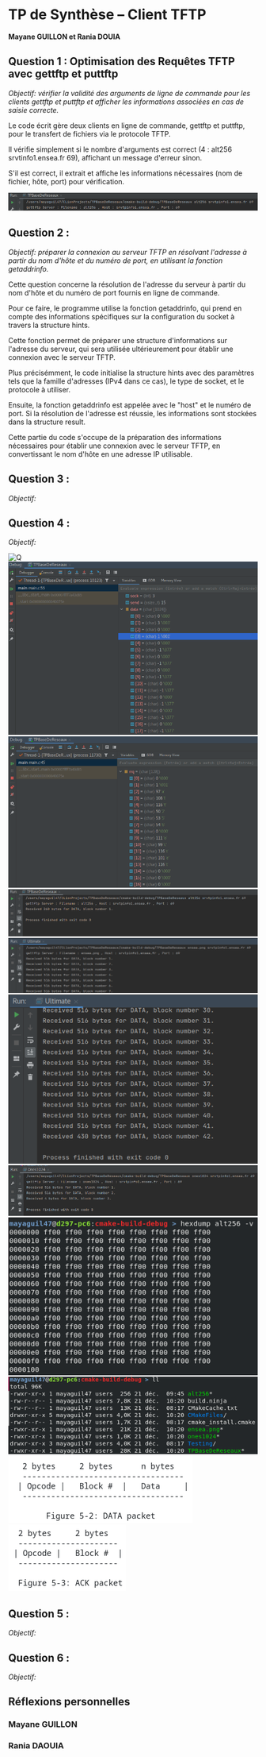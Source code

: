 # TP de Synthèse – Client TFTP

**Mayane GUILLON et Rania DOUIA**

## Question 1 : Optimisation des Requêtes TFTP avec gettftp et puttftp
*Objectif: vérifier la validité des arguments de ligne de commande pour les clients gettftp et puttftp et afficher les informations associées en cas de saisie correcte.*

Le code écrit gère deux clients en ligne de commande, gettftp et puttftp, pour le transfert de fichiers via le protocole TFTP. 

Il vérifie simplement si le nombre d'arguments est correct (4 : alt256 srvtinfo1.ensea.fr 69), affichant un message d'erreur sinon. 

S'il est correct, il extrait et affiche les informations nécessaires (nom de fichier, hôte, port) pour vérification. 

![Q](img/Q1Terminal.png)


## Question 2 :
*Objectif: préparer la connexion au serveur TFTP en résolvant l'adresse à partir du nom d'hôte et du numéro de port, en utilisant la fonction getaddrinfo.*

Cette question concerne la résolution de l'adresse du serveur à partir du nom d'hôte et du numéro de port fournis en ligne de commande. 

Pour ce faire, le programme utilise la fonction getaddrinfo, qui prend en compte des informations spécifiques sur la configuration du socket à travers la structure hints. 

Cette fonction permet de préparer une structure d'informations sur l'adresse du serveur, qui sera utilisée ultérieurement pour établir une connexion avec le serveur TFTP.

Plus précisémment, le code initialise la structure hints avec des paramètres tels que la famille d'adresses (IPv4 dans ce cas), le type de socket, et le protocole à utiliser. 

Ensuite, la fonction getaddrinfo est appelée avec le "host" et le numéro de port. Si la résolution de l'adresse est réussie, les informations sont stockées dans la structure result.

Cette partie du code s'occupe de la préparation des informations nécessaires pour établir une connexion avec le serveur TFTP, en convertissant le nom d'hôte en une adresse IP utilisable.

## Question 3 :
*Objectif:*


## Question 4 : 
*Objectif:*

![Q](img/Q4Architecture.png)
![Q](img/Q4DebugData.png)
![Q](img/Q4DebugRrq.png)
![Q](img/Q4TerminalAlt256.png)
![Q](img/Q4TerminalEnseapng1.png)
![Q](img/Q4TerminalEnseapng2.png)
![Q](img/Q4TerminalOnes1024.png)
![Q](img/Q4terminal.png)
![Q](img/Q4terminal2.png)
![Q](img/FormatData.png)
![Q](img/formatACK.png)

## Question 5 : 
*Objectif:*



## Question 6 : 
*Objectif:*







## Réflexions personnelles
### Mayane GUILLON



### Rania DAOUIA 

